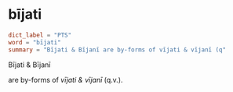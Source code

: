 # bījati

``` toml
dict_label = "PTS"
word = "bījati"
summary = "Bījati & Bījanī are by-forms of vījati & vījanī (q"
```

Bījati & Bījanī

are by\-forms of *vījati & vījanī* (q.v.).

